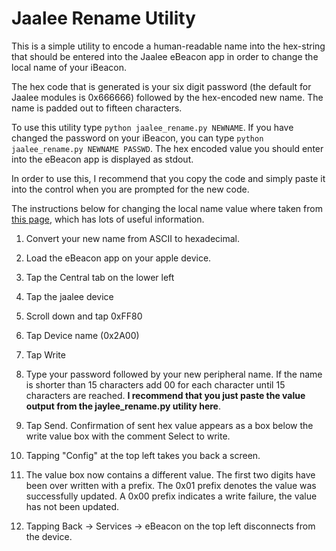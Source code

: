 # Jaalee Rename Utility #

This is a simple utility to encode a human-readable name into the hex-string that should be entered into the Jaalee eBeacon app in order to change the local name of your iBeacon.

The hex code that is generated is your six digit password (the default for Jaalee modules is 0x666666) followed by the hex-encoded new name. The name is padded out to fifteen characters.

To use this utility type `python jaalee_rename.py NEWNAME`. If you have changed the password on your iBeacon, you can type `python jaalee_rename.py NEWNAME PASSWD`. The hex encoded value you should enter into the eBeacon app is displayed as stdout.

In order to use this, I recommend that you copy the code and simply paste it into the control when you are prompted for the new code.

The instructions below for changing the local name value where taken from [this page](http://www.bluetoothmonkey.com/2014/06/ib004-jaalee-beacon-configuration-and.html), which has lots of useful information.



1. Convert your new name from ASCII to hexadecimal. 

2. Load the eBeacon app on your apple device.

3. Tap the Central tab on the lower left

4. Tap the jaalee device

5. Scroll down and tap 0xFF80

6. Tap Device name (0x2A00)

7. Tap Write

8. Type your password followed by your new peripheral name. If the name is shorter than 15 characters add 00 for each character until 15 characters are reached. **I recommend that you just paste the value output from the jaylee_rename.py utility here**.

9. Tap Send. Confirmation of sent hex value appears as a box below the write value box with the comment  Select to write.

10. Tapping "Config" at the top left takes you back a screen. 

11. The value box now contains a different value. The first two digits have been over written with a prefix. The 0x01 prefix denotes the value was successfully updated. A 0x00 prefix indicates a write failure, the value has not been updated.

12. Tapping Back -> Services -> eBeacon on the top left disconnects from the device. 



